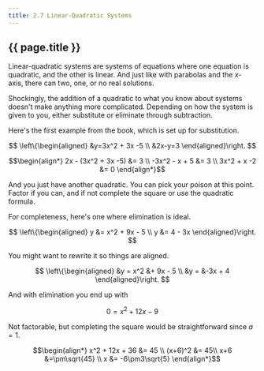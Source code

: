 ```yaml
---
title: 2.7 Linear-Quadratic Systems
---
```


## {{ page.title }}

Linear-quadratic systems are systems of equations where one equation is quadratic, and the other is linear. And just like with parabolas and the $x$-axis, there can two, one, or no real solutions.

Shockingly, the addition of a quadratic to what you know about systems doesn't make anything more complicated. Depending on how the system is given to you, either substitute or eliminate through subtraction.

Here's the first example from the book, which is set up for substitution.

$$
\left\{\begin{aligned}
&y=3x^2 + 3x -5 \\
&2x-y=3
\end{aligned}\right.
$$

$$\begin{align*}
2x - (3x^2 + 3x -5) &= 3 \\
-3x^2 - x + 5 &= 3 \\
3x^2 + x -2 &= 0
\end{align*}$$

And you just have another quadratic. You can pick your poison at this point. Factor if you can, and if not complete the square or use the quadratic formula.

For completeness, here's one where elimination is ideal.

$$
\left\{\begin{aligned}
y &= x^2 + 9x - 5 \\
y &= 4 - 3x
\end{aligned}\right.
$$

You might want to rewrite it so things are aligned.

$$
\left\{\begin{aligned}
&y = x^2 &+ 9x - 5 \\
&y = &-3x + 4
\end{aligned}\right.
$$

And with elimination you end up with

$$ 0 = x^2 + 12x - 9 $$

Not factorable, but completing the square would be straightforward since $a=1$.

$$\begin{align*}
x^2 + 12x + 36 &= 45  \\
(x+6)^2 &= 45\\
x+6 &=\pm\sqrt{45}  \\
x &= -6\pm3\sqrt{5}
\end{align*}$$
